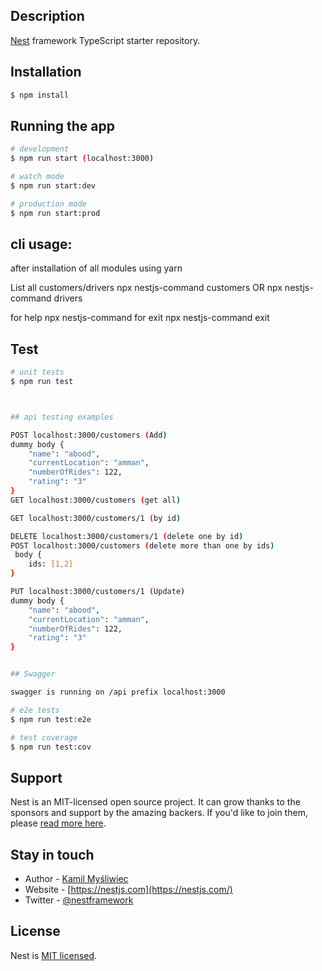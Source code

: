 
## Description

[Nest](https://github.com/nestjs/nest) framework TypeScript starter repository.

## Installation

```bash
$ npm install
```

## Running the app

```bash
# development
$ npm run start (localhost:3000)

# watch mode
$ npm run start:dev

# production mode
$ npm run start:prod
```

## cli usage:

after installation of all modules using yarn

List all customers/drivers npx nestjs-command customers OR npx nestjs-command drivers

for help npx nestjs-command
for exit npx nestjs-command exit

## Test

```bash
# unit tests
$ npm run test



## api testing examples

POST localhost:3000/customers (Add) 
dummy body {
    "name": "abood",
    "currentLocation": "amman",
    "numberOfRides": 122,
    "rating": "3"
}
GET localhost:3000/customers (get all)

GET localhost:3000/customers/1 (by id)

DELETE localhost:3000/customers/1 (delete one by id)
POST localhost:3000/customers (delete more than one by ids)
 body {
    ids: [1,2]
}

PUT localhost:3000/customers/1 (Update) 
dummy body {
    "name": "abood",
    "currentLocation": "amman",
    "numberOfRides": 122,
    "rating": "3"
}


## Swagger

swagger is running on /api prefix localhost:3000

# e2e tests
$ npm run test:e2e

# test coverage
$ npm run test:cov
```


## Support

Nest is an MIT-licensed open source project. It can grow thanks to the sponsors and support by the amazing backers. If you'd like to join them, please [read more here](https://docs.nestjs.com/support).

## Stay in touch

- Author - [Kamil Myśliwiec](https://kamilmysliwiec.com)
- Website - [https://nestjs.com](https://nestjs.com/)
- Twitter - [@nestframework](https://twitter.com/nestframework)

## License

Nest is [MIT licensed](LICENSE).
